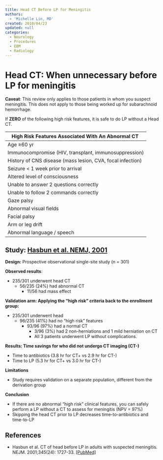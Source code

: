 ```yaml
---
title: Head CT Before LP for Meningitis
authors:
  - 'Michelle Lin, MD'
created: 2010/04/23
updated: null
categories:
  - Neurology
  - Procedures
  - EBM
  - Radiology
---
```


# Head CT: When unnecessary before LP for meningitis

**Caveat**: This review only applies to those patients in whom you suspect meningitis. This does not apply to those being worked up for subarachnoid hemorrhage.

If **ZERO** of the following high risk features, it is safe to do LP without a Head CT.

| **High Risk Features Associated With An Abnormal CT**      |
|------------------------------------------------------------|
| Age &ge;60 yr                                              |
| Immunocompromise (HIV, transplant, immunosuppression)      |
| History of CNS disease (mass lesion, CVA, focal infection) |
| Seizure &lt; 1 week prior to arrival                       |
| Altered level of consciousness                             |
| Unable to answer 2 questions correctly                     |
| Unable to follow 2 commands correctly                      |
| Gaze palsy                                                 |
| Abnormal visual fields                                     |
| Facial palsy                                               |
| Arm or leg drift                                           |
| Abnormal language / speech                                 |

## Study: [Hasbun et al. NEMJ, 2001](https://www.ncbi.nlm.nih.gov/pubmed/?term=11742046)

**Design:** Prospective observational single-site study (n = 301)

**Observed results**: 

- 235/301 underwent head CT
  - 56/235 (24%) had abnormal CT
    - 11/56 had mass effect

**Validation arm: Applying the “high risk” criteria back to the enrollment group:**

- 235/301 underwent head  
  - 96/235 (41%) had no “high risk” features 
    - 93/96 (97%) had a normal CT
      - 3/96 (3%) had 2 non-herniations and 1 mild herniation on CT
      - All 3 patients underwent LP without complications.

**Results: Time savings for who did not undergo CT imaging (CT-)**

- Time to antibiotics (3.8 hr for CT+ vs 2.9 hr for CT-) 
- Time to LP (5.3 hr for CT+ vs 3.0 hr for CT-)

**Limitations**

- Study requires validation on a separate population, different from the derivation group 

**Conclusion**

- If there are no abnormal “high risk” clinical features, you can safely perform a LP without a CT to assess for meningitis (NPV = 97%) 
- Skipping the head CT prior to LP decreases time-to-antibiotics and time-to-LP 

## References

- Hasbun et al. CT of head before LP in adults with suspected meningitis. NEJM. 2001;345(24): 1727-33. [[PubMed](https://www.ncbi.nlm.nih.gov/pubmed/?term=11742046)]
